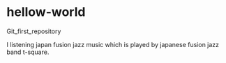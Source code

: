 # hellow-world
Git_first_repository

I listening japan fusion jazz music which is played by japanese fusion jazz band t-square.
